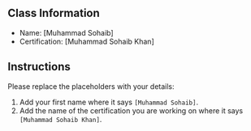 ## Class Information
- Name: [Muhammad Sohaib]  
- Certification: [Muhammad Sohaib Khan]  

## Instructions
Please replace the placeholders with your details:
1. Add your first name where it says `[Muhammad Sohaib]`.  
2. Add the name of the certification you are working on where it says `[Muhammad Sohaib Khan]`.  
